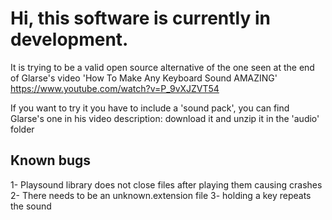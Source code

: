 # Hi, this software is currently in development.

It is trying to be a valid open source alternative of the one seen at the end of Glarse's video 'How To Make Any Keyboard Sound AMAZING' https://www.youtube.com/watch?v=P_9vXJZVT54

If you want to try it you have to include a 'sound pack', you can find Glarse's one in his video description: download it and unzip it in the 'audio' folder

## Known bugs
1- Playsound library does not close files after playing them causing crashes
2- There needs to be an unknown.extension file
3- holding a key repeats the sound
